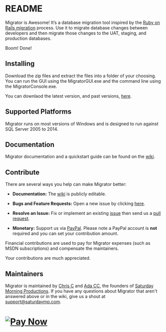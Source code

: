 # README #

Migrator is Awesome!  It’s a database migration tool inspired by the [Ruby on Rails migration](http://edgeguides.rubyonrails.org/active_record_migrations.html) process.  Use it to migrate database changes between developers and then migrate those changes to the UAT, staging, and production databases.

Boom! Done! 

## Installing ##

Download the zip files and extract the files into a folder of your choosing.  You can run the GUI using the MigratorGUI.exe and the command line using the MigratorConsole.exe.

You can downlaod the latest version, and past versions, [here](https://bitbucket.org/saturdaymp/migrator/downloads).

## Supported Platforms ##

Migrator runs on most versions of Windows and is designed to run against SQL Server 2005 to 2014.

## Documentation ##

Migrator documentation and a quickstart guide can be found on the [wiki](https://bitbucket.org/saturdaymp/migrator/wiki/Home).

## Contribute ##

There are several ways you help can make Migrator better:

- **Documentation:** The [wiki](https://bitbucket.org/saturdaymp/migrator/wiki) is publicly editable.

- **Bugs and Feature Requests:** Open a new issue by clicking [here](https://bitbucket.org/saturdaymp/migrator/issues).

- **Resolve an Issue:** Fix or implement an existing [issue](https://bitbucket.org/saturdaymp/migrator/issues?status=new&status=open) then send us a [pull request](https://confluence.atlassian.com/bitbucket/work-with-pull-requests-223220593.html).

- **Monetary:** Support us via [PayPal](https://www.paypal.com/cgi-bin/webscr?cmd=_s-xclick&hosted_button_id=BZMRHHT7A43C2). Please note a PayPal account is **not** required and you can set your contribution amount.

Financial contributions are used to pay for Migrator expenses (such as MSDN subscriptions) and compensate the maintainers.

Your contributions are much appreciated.

## Maintainers ##

Migrator is maintained by [Chris C](https://bitbucket.org/chris_c/) and [Ada CC](https://bitbucket.org/AdaChan-Cumming/), the founders of [Saturday Morning Productions](http://saturdaymp.com/).  If you have any questions about Migrator that aren't answered above or in the wiki, give us a shout at <support@saturdaymp.com>.

# [![Pay Now](https://www.paypalobjects.com/en_US/i/btn/btn_paynowCC_LG.gif)](https://www.paypal.com/cgi-bin/webscr?cmd=_s-xclick&hosted_button_id=BZMRHHT7A43C2) #